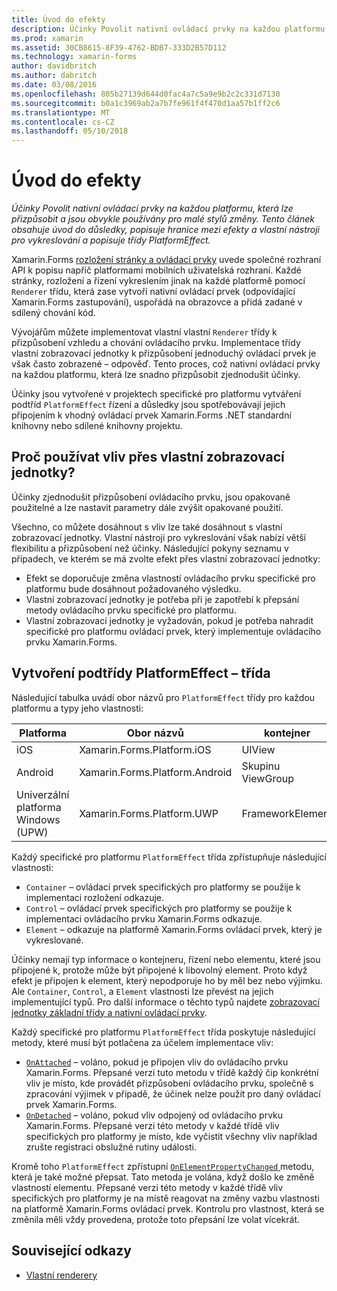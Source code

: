 ```yaml
---
title: Úvod do efekty
description: Účinky Povolit nativní ovládací prvky na každou platformu, která lze přizpůsobit a jsou obvykle používány pro malé stylů změny. Tento článek obsahuje úvod do důsledky, popisuje hranice mezi efekty a vlastní nástroji pro vykreslování a popisuje třídy PlatformEffect.
ms.prod: xamarin
ms.assetid: 30CB8615-8F39-4762-BDB7-333D2B57D112
ms.technology: xamarin-forms
author: davidbritch
ms.author: dabritch
ms.date: 03/08/2016
ms.openlocfilehash: 805b27139d644d0fac4a7c5a9e9b2c2c331d7130
ms.sourcegitcommit: b0a1c3969ab2a7b7fe961f4f470d1aa57b1ff2c6
ms.translationtype: MT
ms.contentlocale: cs-CZ
ms.lasthandoff: 05/10/2018
---
```

# <a name="introduction-to-effects"></a>Úvod do efekty

_Účinky Povolit nativní ovládací prvky na každou platformu, která lze přizpůsobit a jsou obvykle používány pro malé stylů změny. Tento článek obsahuje úvod do důsledky, popisuje hranice mezi efekty a vlastní nástroji pro vykreslování a popisuje třídy PlatformEffect._

Xamarin.Forms [rozložení stránky a ovládací prvky](~/xamarin-forms/user-interface/controls/index.md) uvede společné rozhraní API k popisu napříč platformami mobilních uživatelská rozhraní. Každé stránky, rozložení a řízení vykreslením jinak na každé platformě pomocí `Renderer` třídu, která zase vytvoří nativní ovládací prvek (odpovídající Xamarin.Forms zastupování), uspořádá na obrazovce a přidá zadané v sdílený chování kód.

Vývojářům můžete implementovat vlastní vlastní `Renderer` třídy k přizpůsobení vzhledu a chování ovládacího prvku. Implementace třídy vlastní zobrazovací jednotky k přizpůsobení jednoduchý ovládací prvek je však často zobrazené – odpověď. Tento proces, což nativní ovládací prvky na každou platformu, která lze snadno přizpůsobit zjednodušit účinky.

Účinky jsou vytvořené v projektech specifické pro platformu vytváření podtříd `PlatformEffect` řízení a důsledky jsou spotřebovávají jejich připojením k vhodný ovládací prvek Xamarin.Forms .NET standardní knihovny nebo sdílené knihovny projektu.

## <a name="why-use-an-effect-over-a-custom-renderer"></a>Proč používat vliv přes vlastní zobrazovací jednotky?

Účinky zjednodušit přizpůsobení ovládacího prvku, jsou opakovaně použitelné a lze nastavit parametry dále zvýšit opakované použití.

Všechno, co můžete dosáhnout s vliv lze také dosáhnout s vlastní zobrazovací jednotky. Vlastní nástroji pro vykreslování však nabízí větší flexibilitu a přizpůsobení než účinky. Následující pokyny seznamu v případech, ve kterém se má zvolte efekt přes vlastní zobrazovací jednotky:

- Efekt se doporučuje změna vlastností ovládacího prvku specifické pro platformu bude dosáhnout požadovaného výsledku.
- Vlastní zobrazovací jednotky je potřeba při je zapotřebí k přepsání metody ovládacího prvku specifické pro platformu.
- Vlastní zobrazovací jednotky je vyžadován, pokud je potřeba nahradit specifické pro platformu ovládací prvek, který implementuje ovládacího prvku Xamarin.Forms.

## <a name="subclassing-the-platformeffect-class"></a>Vytvoření podtřídy PlatformEffect – třída

Následující tabulka uvádí obor názvů pro `PlatformEffect` třídy pro každou platformu a typy jeho vlastnosti:

|Platforma|Obor názvů|kontejner|Ovládací prvek|
|--- |--- |--- |--- |
|iOS|Xamarin.Forms.Platform.iOS|UIView|UIView|
|Android|Xamarin.Forms.Platform.Android|Skupinu ViewGroup|Zobrazit|
|Univerzální platforma Windows (UPW)|Xamarin.Forms.Platform.UWP|FrameworkElement|FrameworkElement|

Každý specifické pro platformu `PlatformEffect` třída zpřístupňuje následující vlastnosti:

- `Container` – ovládací prvek specifických pro platformy se použije k implementaci rozložení odkazuje.
- `Control` – ovládací prvek specifických pro platformy se použije k implementaci ovládacího prvku Xamarin.Forms odkazuje.
- `Element` – odkazuje na platformě Xamarin.Forms ovládací prvek, který je vykreslované.

Účinky nemají typ informace o kontejneru, řízení nebo elementu, které jsou připojené k, protože může být připojené k libovolný element. Proto když efekt je připojen k element, který nepodporuje ho by měl bez nebo výjimku. Ale `Container`, `Control`, a `Element` vlastnosti lze převést na jejich implementující typů. Pro další informace o těchto typů najdete [zobrazovací jednotky základní třídy a nativní ovládací prvky](~/xamarin-forms/app-fundamentals/custom-renderer/renderers.md).

Každý specifické pro platformu `PlatformEffect` třída poskytuje následující metody, které musí být potlačena za účelem implementace vliv:

- [`OnAttached`](https://developer.xamarin.com/api/member/Xamarin.Forms.Effect.OnAttached()/) – voláno, pokud je připojen vliv do ovládacího prvku Xamarin.Forms. Přepsané verzi tuto metodu v třídě každý čip konkrétní vliv je místo, kde provádět přizpůsobení ovládacího prvku, společně s zpracování výjimek v případě, že účinek nelze použít pro daný ovládací prvek Xamarin.Forms.
- [`OnDetached`](https://developer.xamarin.com/api/member/Xamarin.Forms.Effect.OnDetached()/) – voláno, pokud vliv odpojený od ovládacího prvku Xamarin.Forms. Přepsané verzi této metody v každé třídě vliv specifických pro platformy je místo, kde vyčistit všechny vliv například zrušte registraci obslužné rutiny události.

Kromě toho `PlatformEffect` zpřístupní [ `OnElementPropertyChanged` ](https://developer.xamarin.com/api/member/Xamarin.Forms.PlatformEffect%3CTContainer,TControl%3E.OnElementPropertyChanged/p/System.ComponentModel.PropertyChangedEventArgs/) metodu, která je také možné přepsat. Tato metoda je volána, když došlo ke změně vlastností elementu. Přepsané verzi této metody v každé třídě vliv specifických pro platformy je na místě reagovat na změny vazbu vlastnosti na platformě Xamarin.Forms ovládací prvek. Kontrolu pro vlastnost, která se změnila měli vždy provedena, protože toto přepsání lze volat vícekrát.


## <a name="related-links"></a>Související odkazy

- [Vlastní renderery](~/xamarin-forms/app-fundamentals/custom-renderer/index.md)
